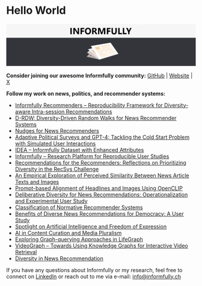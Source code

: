 # Hello World

![Informfully](https://raw.githubusercontent.com/Informfully/Documentation/main/docs/source/img/logo_banner.png)

**Consider joining our awesome Informfully community:** [GitHub](https://github.com/Informfully) | [Website](https://informfully.ch/) | [X](https://x.com/informfully)

**Follow my work on news, politics, and recommender systems:**

* [Informfully Recommenders – Reproducibility Framework for Diversity-aware Intra-session Recommendations](https://doi.org/10.1145/3705328.3748148)
* [D-RDW: Diversity-Driven Random Walks for News Recommender Systems](https://doi.org/10.1145/3705328.3748016)
* [Nudges for News Recommenders](https://doi.org/10.1093/joc/jqaf019)
* [Adaptive Political Surveys and GPT-4: Tackling the Cold Start Problem with Simulated User Interactions](https://doi.org/10.1371/journal.pone.0322690)
* [IDEA – Informfully Dataset with Enhanced Attributes](https://ceur-ws.org/Vol-3898/paper1.pdf)
* [Informfully – Research Platform for Reproducible User Studies](https://doi.org/10.1145/3640457.3688066)
* [Recommendations for the Recommenders: Reflections on Prioritizing Diversity in the RecSys Challenge](https://doi.org/10.1145/3687151.3687155)
* [An Empirical Exploration of Perceived Similarity Between News Article Texts and Images](https://ceur-ws.org/Vol-3658/paper8.pdf)
* [Prompt-based Alignment of Headlines and Images Using OpenCLIP](https://ceur-ws.org/Vol-3658/paper7.pdf)
* [Deliberative Diversity for News Recommendations: Operationalization and Experimental User Study](https://doi.org/10.1145/3604915.3608834)
* [Classification of Normative Recommender Systems](https://ceur-ws.org/Vol-3639/short3.pdf)
* [Benefits of Diverse News Recommendations for Democracy: A User Study](https://doi.org/10.1080/21670811.2021.2021804)
* [Spotlight on Artificial Intelligence and Freedom of Expression](https://www.osce.org/representative-on-freedom-of-media/510332)
* [AI in Content Curation and Media Pluralism](https://www.zora.uzh.ch/id/eprint/213723)
* [Exploring Graph-querying Approaches in LifeGraph](https://doi.org/10.1145/3463948.3469068)
* [VideoGraph – Towards Using Knowledge Graphs for Interactive Video Retrieval](https://doi.org/10.1007/978-3-030-67835-7_38)
* [Diversity in News Recommendation](https://doi.org/10.4230/DagMan.9.1.43)
<!-- * [ewsImages in MediaEval 2025 – Comparing Image Retrieval and Generation for News Articles](TBD) -->

If you have any questions about Informfully or my research, feel free to connect on [LinkedIn](https://www.linkedin.com/in/lucien-heitz) or reach out to me via e-mail: <info@informfully.ch>
